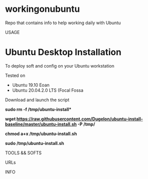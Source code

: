 # workingonubuntu
Repo that contains info to help working daily with Ubuntu

USAGE
# Ubuntu Desktop Installation
To deploy soft and config on your Ubuntu workstation

Tested on 
* Ubuntu 19.10 Eoan
* Ubuntu 20.04.2.0 LTS (Focal Fossa

Download and launch the script

  __sudo rm -f /tmp/ubuntu-install*__

  **wget https://raw.githubusercontent.com/Dugelon/ubuntu-install-baseline/master/ubuntu-install.sh -P /tmp/**

  **chmod a+x /tmp/ubuntu-install.sh**

  **sudo /tmp/ubuntu-install.sh**

TOOLS && SOFTS


URLs


INFO


